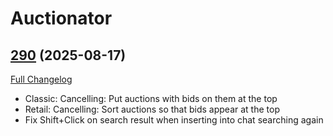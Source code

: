 # Auctionator

## [290](https://github.com/Auctionator/Auctionator/tree/290) (2025-08-17)
[Full Changelog](https://github.com/Auctionator/Auctionator/compare/289...290) 

- Classic: Cancelling: Put auctions with bids on them at the top  
- Retail: Cancelling: Sort auctions so that bids appear at the top  
- Fix Shift+Click on search result when inserting into chat searching again  
